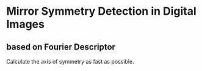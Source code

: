 # Mirror Symmetry Detection in Digital Images
## based on Fourier Descriptor
Calculate the axis of symmetry as fast as possible.
